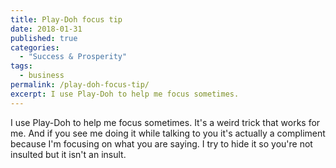 ```yaml
---
title: Play-Doh focus tip
date: 2018-01-31
published: true
categories:
  - "Success & Prosperity"
tags:
  - business
permalink: /play-doh-focus-tip/
excerpt: I use Play-Doh to help me focus sometimes.
---
```

I use Play-Doh to help me focus sometimes. It's a weird trick that works for me. And if you see me doing it while talking to you it's actually a compliment because I'm focusing on what you are saying. I try to hide it so you're not insulted but it isn't an insult.
